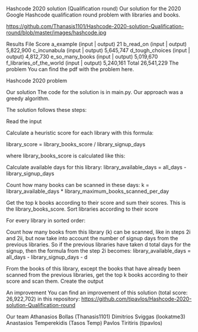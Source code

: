 Hashcode 2020 solution (Qualification round)
Our solution for the 2020 Google Hashcode qualification round problem with libraries and books.

https://github.com/Thanasis1101/Hashcode-2020-solution-Qualification-round/blob/master/images/hashcode.jpg

Results
File	Score
a_example (input | output)	21
b_read_on (input | output)	5,822,900
c_incunabula (input | output)	5,645,747
d_tough_choices (input | output)	4,812,730
e_so_many_books (input | output)	5,019,670
f_libraries_of_the_world (input | output)	5,240,161
Total	26,541,229
The problem
You can find the pdf with the problem here.

Hashcode 2020 problem

Our solution
The code for the solution is in main.py. Our approach was a greedy algorithm.

The solution follows these steps:

Read the input

Calculate a heuristic score for each library with this formula:

library_score = library_books_score / library_signup_days

where library_books_score is calculated like this:

Calculate available days for this library:
library_available_days = all_days - library_signup_days

Count how many books can be scanned in these days:
k = library_available_days * library_maximum_books_scanned_per_day

Get the top k books according to their score and sum their scores. This is the library_books_score.
Sort libraries according to their score

For every library in sorted order:

Count how many books from this library (k) can be scanned, like in steps 2i and 2ii, but now take into account the number of signup days from the previous libraries. So if the previous libraries have taken d total days for the signup, then the formula from the step 2i becomes:
library_available_days = all_days - library_signup_days - d

From the books of this library, except the books that have already been scanned from the previous libraries, get the top k books according to their score and scan them.
Create the output

An improvement
You can find an improvement of this solution (total score: 26,922,702) in this repository:
https://github.com/tipavlos/Hashcode-2020-solution-Qualification-round

Our team
Athanasios Bollas (Thanasis1101)
Dimitrios Sviggas (lookatme3)
Anastasios Temperekidis (Tasos Temp)
Pavlos Tiritiris (tipavlos)
